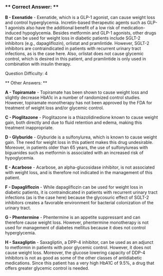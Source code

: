 ### ** Correct Answer: **

**B - Exenatide** - Exenatide, which is a GLP-1 agonist, can cause weight loss and control hyperglycemia. Incretin-based therapeutic agents such as GLP-1 agonists also have the additional benefit of a low risk of medication-induced hypoglycemia. Besides metformin and GLP-1 agonists, other drugs that can be used for weight loss in diabetic patients include SGLT-2 inhibitors (e.g., dapagliflozin), orlistat and pramlintide. However, SGLT-2 inhibitors are contraindicated in patients with recurrent urinary tract infections, as is the case here. Also, orlistat does not cause glycemic control, which is desired in this patient, and pramlintide is only used in combination with insulin therapy.

Question Difficulty: 4

** Other Answers: **

**A - Topiramate** - Topiramate has been shown to cause weight loss and slightly decrease HbA1c in a number of randomized control studies. However, topiramate monotherapy has not been approved by the FDA for treatment of weight loss and/or glycemic control.

**C - Pioglitazone** - Pioglitazone is a thiazolidinedione known to cause weight gain, both directly and due to fluid retention and edema, making this treatment inappropriate.

**D - Glyburide** - Glyburide is a sulfonylurea, which is known to cause weight gain. The need for weight loss in this patient makes this drug undesirable. Moreover, in patients older than 65 years, the use of sulfonylureas with biguanides such as metformin is associated with an increased risk of hypoglycemia.

**E - Acarbose** - Acarbose, an alpha-glucosidase inhibitor, is not associated with weight loss, and is therefore not indicated in the management of this patient.

**F - Dapagliflozin** - While dapagliflozin can be used for weight loss in diabetic patients, it is contraindicated in patients with recurrent urinary tract infections (as is the case here) because the glycosuric effect of SGLT-2 inhibitors creates a favorable environment for bacterial colonization of the urinary tract.

**G - Phentermine** - Phentermine is an appetite suppressant and can therefore cause weight loss. However, phentermine monotherapy is not used for management of diabetes mellitus because it does not control hyperglycemia.

**H - Saxagliptin** - Saxagliptin, a DPP-4 inhibitor, can be used as an adjunct to metformin in patients with poor glycemic control. However, it does not cause weight loss. Moreover, the glucose lowering capacity of DDP-4 inhibitors is not as good as some of the other classes of antidiabetic medications. Since this patient has a very high HbA1C of 9.5%, a drug that offers greater glycemic control is needed.

